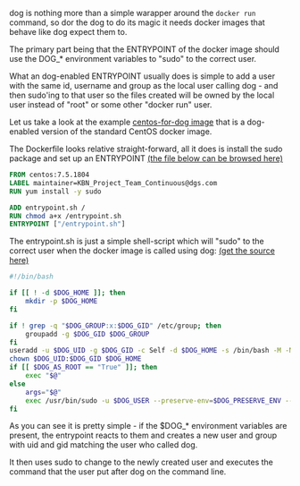 dog is nothing more than a simple warapper around the ```docker run``` command, so dor the dog to do its magic it needs docker images that behave like dog expect them to.

The primary part being that the ENTRYPOINT of the docker image should use the DOG_* environment variables to "sudo" to the correct user.

What an dog-enabled ENTRYPOINT usually does is simple to add a user with the same id, username and group as the local user calling dog - and then sudo'ing to that user so the files created will be owned by the local user instead of "root" or some other "docker run" user.

Let us take a look at the example [centos-for-dog image](https://hub.docker.com/r/rtol/centos-for-dog) that is a dog-enabled version of the standard CentOS docker image.

The Dockerfile looks relative straight-forward, all it does is install the sudo package and set up an ENTRYPOINT
[(the file below can be browsed here)](https://github.com/rasmus-toftdahl-olesen/dog/blob/master/tests/dockers/centos-for-dog/Dockerfile)

```dockerfile
FROM centos:7.5.1804
LABEL maintainer=KBN_Project_Team_Continuous@dgs.com
RUN yum install -y sudo

ADD entrypoint.sh /
RUN chmod a+x /entrypoint.sh
ENTRYPOINT ["/entrypoint.sh"]
```

The entrypoint.sh is just a simple shell-script which will "sudo" to the correct user when the docker image is called using dog:
[(get the source here)](https://github.com/rasmus-toftdahl-olesen/dog/blob/master/tests/dockers/centos-for-dog/entrypoint.sh)

```bash
#!/bin/bash

if [[ ! -d $DOG_HOME ]]; then
    mkdir -p $DOG_HOME
fi

if ! grep -q "$DOG_GROUP:x:$DOG_GID" /etc/group; then
    groupadd -g $DOG_GID $DOG_GROUP
fi
useradd -u $DOG_UID -g $DOG_GID -c Self -d $DOG_HOME -s /bin/bash -M -N $DOG_USER
chown $DOG_UID:$DOG_GID $DOG_HOME
if [[ $DOG_AS_ROOT == "True" ]]; then
    exec "$@"
else
    args="$@"
    exec /usr/bin/sudo -u $DOG_USER --preserve-env=$DOG_PRESERVE_ENV -- /bin/bash -c "$args"
fi
```

As you can see it is pretty simple - if the $DOG_* environment variables are present, the entrypoint reacts to them and creates a new user and group with uid and gid matching the user who called dog.

It then uses sudo to change to the newly created user and executes the command that the user put after dog on the command line.

